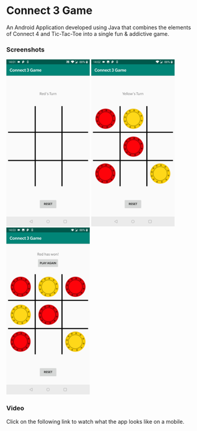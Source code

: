 # Connect 3 Game
An Android Application developed using Java that combines the elements of Connect 4 and Tic-Tac-Toe into a single fun & addictive game.

### Screenshots
<img src="/screenshots/red.jpg?raw=true" width="220" alt="The initial layout of the app, waiting for red's turn"> <img src="/screenshots/yellow.jpg?raw=true" width="220" alt="Waiting for yellow's turn"> <img src="/screenshots/win.jpg?raw=true" width="220" alt="Red wins!">

### Video
Click on the following link to watch what the app looks like on a mobile.

